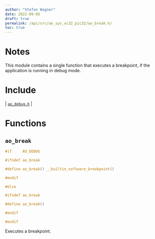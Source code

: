 ```yaml
---
author: "Stefan Wagner"
date: 2022-09-05
draft: true
permalink: /api/src/ao_sys_xc32_pic32/ao_break.h/
toc: true
---
```


# Notes

This module contains a single function that executes a breakpoint, if the application is running in debug mode.

# Include

| [`ao_debug.h`](../ao_sys_xc32/ao_debug.h.md) |

# Functions

## `ao_break`

```c
#if     AO_DEBUG

#ifndef ao_break

#define ao_break() __builtin_software_breakpoint()

#endif

#else

#ifndef ao_break

#define ao_break()

#endif

#endif
```

Executes a breakpoint.
